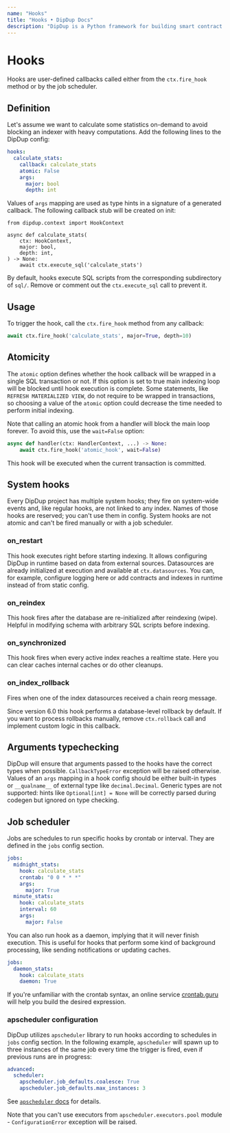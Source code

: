 ```yaml
---
name: "Hooks"
title: "Hooks • DipDup Docs"
description: "DipDup is a Python framework for building smart contract indexers. It helps developers focus on business logic instead of writing a boilerplate to store and serve data."
---
```


# Hooks

Hooks are user-defined callbacks called either from the `ctx.fire_hook` method or by the job scheduler.

## Definition

Let's assume we want to calculate some statistics on-demand to avoid blocking an indexer with heavy computations. Add the following lines to the DipDup config:

```yaml [dipdup.yaml]
hooks:
  calculate_stats:
    callback: calculate_stats
    atomic: False
    args:
      major: bool
      depth: int
```

Values of `args` mapping are used as type hints in a signature of a generated callback. The following callback stub will be created on init:

```python[hooks/calculate_stats.py]
from dipdup.context import HookContext

async def calculate_stats(
    ctx: HookContext,
    major: bool,
    depth: int,
) -> None:
    await ctx.execute_sql('calculate_stats')
```

By default, hooks execute SQL scripts from the corresponding subdirectory of `sql/`. Remove or comment out the `ctx.execute_sql` call to prevent it.

## Usage

To trigger the hook, call the `ctx.fire_hook` method from any callback:

```python
await ctx.fire_hook('calculate_stats', major=True, depth=10)
```

## Atomicity

The `atomic` option defines whether the hook callback will be wrapped in a single SQL transaction or not. If this option is set to true main indexing loop will be blocked until hook execution is complete. Some statements, like `REFRESH MATERIALIZED VIEW`, do not require to be wrapped in transactions, so choosing a value of the `atomic` option could decrease the time needed to perform initial indexing.

Note that calling an atomic hook from a handler will block the main loop forever. To avoid this, use the `wait=False` option:

```python
async def handler(ctx: HandlerContext, ...) -> None:
    await ctx.fire_hook('atomic_hook', wait=False)
```

This hook will be executed when the current transaction is committed.

## System hooks

Every DipDup project has multiple system hooks; they fire on system-wide events and, like regular hooks, are not linked to any index. Names of those hooks are reserved; you can't use them in config. System hooks are not atomic and can't be fired manually or with a job scheduler.

### on_restart

This hook executes right before starting indexing. It allows configuring DipDup in runtime based on data from external sources. Datasources are already initialized at execution and available at `ctx.datasources`. You can, for example, configure logging here or add contracts and indexes in runtime instead of from static config.

### on_reindex

This hook fires after the database are re-initialized after reindexing (wipe). Helpful in modifying schema with arbitrary SQL scripts before indexing.

### on_synchronized

This hook fires when every active index reaches a realtime state. Here you can clear caches internal caches or do other cleanups.

### on_index_rollback

Fires when one of the index datasources received a chain reorg message.

Since version 6.0 this hook performs a database-level rollback by default. If you want to process rollbacks manually, remove `ctx.rollback` call and implement custom logic in this callback.

## Arguments typechecking

DipDup will ensure that arguments passed to the hooks have the correct types when possible. `CallbackTypeError` exception will be raised otherwise. Values of an `args` mapping in a hook config should be either built-in types or `__qualname__` of external type like `decimal.Decimal`. Generic types are not supported: hints like `Optional[int] = None` will be correctly parsed during codegen but ignored on type checking.

## Job scheduler

Jobs are schedules to run specific hooks by crontab or interval. They are defined in the `jobs` config section.

```yaml [dipdup.yaml]
jobs:
  midnight_stats:
    hook: calculate_stats
    crontab: "0 0 * * *"
    args:
      major: True
  minute_stats:
    hook: calculate_stats
    interval: 60
    args:
      major: False
```

You can also run hook as a daemon, implying that it will never finish execution. This is useful for hooks that perform some kind of background processing, like sending notifications or updating caches.

```yaml [dipdup.yaml]
jobs:
  daemon_stats:
    hook: calculate_stats
    daemon: True
```

If you're unfamiliar with the crontab syntax, an online service [crontab.guru](https://crontab.guru/) will help you build the desired expression.

### apscheduler configuration

DipDup utilizes `apscheduler` library to run hooks according to schedules in `jobs` config section. In the following example, `apscheduler` will spawn up to three instances of the same job every time the trigger is fired, even if previous runs are in progress:

```yaml [dipdup.yaml]
advanced:
  scheduler:
    apscheduler.job_defaults.coalesce: True
    apscheduler.job_defaults.max_instances: 3
```

See [`apscheduler` docs](https://apscheduler.readthedocs.io/en/stable/userguide.html#configuring-the-scheduler) for details.

Note that you can't use executors from `apscheduler.executors.pool` module - `ConfigurationError` exception will be raised.
